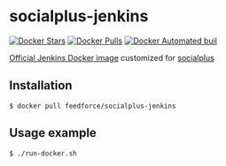 # socialplus-jenkins

[![Docker Stars](https://img.shields.io/docker/stars/feedforce/socialplus-jenkins.svg?style=flat-square)][dockerhub]
[![Docker Pulls](https://img.shields.io/docker/pulls/feedforce/socialplus-jenkins.svg?style=flat-square)][dockerhub]
[![Docker Automated buil](https://img.shields.io/docker/automated/feedforce/socialplus-jenkins.svg?style=flat-square)][dockerhub]

[dockerhub]: https://hub.docker.com/r/feedforce/socialplus-jenkins/

[Official Jenkins Docker image](https://hub.docker.com/_/jenkins/) customized for [socialplus](https://socialplus.jp/)

## Installation

    $ docker pull feedforce/socialplus-jenkins

## Usage example

    $ ./run-docker.sh
